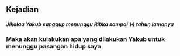 <h2>Kejadian</h2>

<h5>Jikalau Yakub sanggup menunggu Ribka sampai 14 tahun lamanya</h5>
<h3>Maka akan kulakukan apa yang dilakukan Yakub untuk menunggu pasangan hidup saya</h3>
